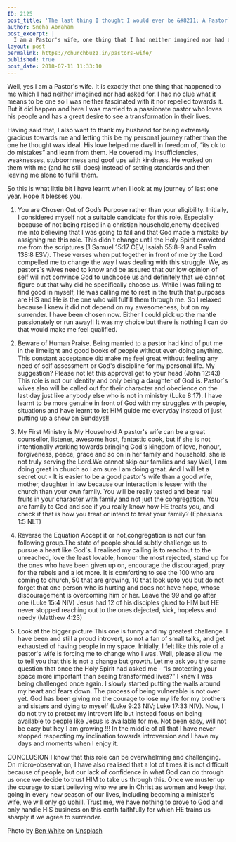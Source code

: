 ```yaml
---
ID: 2125
post_title: 'The last thing I thought I would ever be &#8211; A Pastor`s wife'
author: Sneha Abraham
post_excerpt: |
  I am a Pastor's wife, one thing that I had neither imagined nor had asked for. Yet here I was married to a passionate pastor who loves his people and has a great desire to see a transformation in their lives.
layout: post
permalink: https://churchbuzz.in/pastors-wife/
published: true
post_date: 2018-07-11 11:33:10
---
```

Well, yes I am a Pastor's wife. It is exactly that one thing that happened to me which I had neither imagined nor had asked for. I had no clue what it means to be one so I was neither fascinated with it nor repelled towards it. But it did happen and here I was married to a passionate pastor who loves his people and has a great desire to see a transformation in their lives.

Having said that, I also want to thank my husband for being extremely gracious towards me and letting this be my personal journey rather than the one he thought was ideal. His love helped me dwell in freedom of, “its ok to do mistakes” and learn from them. He covered my insufficiencies, weaknesses, stubbornness and goof ups with kindness. He worked on them with me (and he still does) instead of setting standards and then leaving me alone to fulfill them.

So this is what little bit I have learnt when I look at my journey of last one year. Hope it blesses you.

1. You are Chosen Out of God’s Purpose rather than your eligibility.
Initially, I considered myself not a suitable candidate for this role. Especially because of not being raised in a christian household,enemy deceived me into believing that I was going to fail and that God made a mistake by assigning me this role. This didn't change until the Holy Spirit convicted me from the scriptures (1 Samuel 15:17 CEV, Isaiah 55:8-9 and Psalm 138:8 ESV). These verses when put together in front of me by the Lord compelled me to change the way I was dealing with this struggle. We, as pastors`s wives need to know and be assured that our low opinion of self will not convince God to unchoose us and definitely that we cannot figure out that why did he specifically choose us. While I was failing to find good in myself, He was calling me to rest in the truth that purposes are HIS and He is the one who will fulfill them through me. So I relaxed because I knew it did not depend on my awesomeness, but on my surrender. I have been chosen now. Either I could pick up the mantle passionately or run away!! It was my choice but there is nothing I can do that would make me feel qualified.

2. Beware of Human Praise.
Being married to a pastor had kind of put me in the limelight and good books of people without even doing anything. This constant acceptance did make me feel great without feeling any need of self assessment or God's discipline for my personal life. My suggestion? Please not let this approval get to your head (John 12:43) This role is not our identity and only being a daughter of God is. Pastor`s wives also will be called out for their character and obedience on the last day just like anybody else who is not in ministry (Luke 8:17). I have learnt to be more genuine in front of God with my struggles with people, situations and have learnt to let HIM guide me everyday instead of just putting up a show on Sundays!!

3. My First Ministry is My Household
A pastor's wife can be a great counsellor, listener, awesome host, fantastic cook, but if she is not intentionally working towards bringing God's kingdom of love, honour, forgiveness, peace, grace and so on in her family and household, she is not truly serving the Lord.We cannot skip our families and say Well, I am doing great in church so I am sure I am doing great. And I will let a secret out - It is easier to be a good pastor's wife than a good wife, mother, daughter in law because our interaction is lesser with the church than your own family. You will be really tested and bear real fruits in your character with family and not just the congregation. You are family to God and see if you really know how HE treats you, and check if that is how you treat or intend to treat your family? (Ephesians 1:5 NLT)

4. Reverse the Equation
Accept it or not,congregation is not our fan following group.The state of people should subtly challenge us to pursue a heart like God`s. I realised my calling is to reachout to the unreached, love the least lovable, honour the most rejected, stand up for the ones who have been given up on, encourage the discouraged, pray for the rebels and a lot more. It is comforting to see the 100 who are coming to church, 50 that are growing, 10 that look upto you but do not forget that one person who is hurting and does not have hope, whose discouragement is overcoming him or her. Leave the 99 and go after one (Luke 15:4 NIV) Jesus had 12 of his disciples glued to HIM but HE never stopped reaching out to the ones dejected, sick, hopeless and needy (Matthew 4:23)

5. Look at the bigger picture
This one is funny and my greatest challenge. I have been and still a proud introvert, so not a fan of small talks, and get exhausted of having people in my space. Initially, I felt like this role of a pastor's wife is forcing me to change who I was. Well, please allow me to tell you that this is not a change but growth. Let me ask you the same question that once the Holy Spirit had asked me - “Is protecting your space more important than seeing transformed lives?” I knew I was being challenged once again. I slowly started putting the walls around my heart and fears down. The process of being vulnerable is not over yet. God has been giving me the courage to lose my life for my brothers and sisters and dying to myself (Luke 9:23 NIV; Luke 17:33 NIV). Now, I do not try to protect my introvert life but instead focus on being available to people like Jesus is available for me. Not been easy, will not be easy but hey I am growing !!! In the middle of all that I have never stopped respecting my inclination towards introversion and I have my days and moments when I enjoy it.

CONCLUSION
I know that this role can be overwhelming and challenging. On micro-observation, I have also realised that a lot of times it is not difficult because of people, but our lack of confidence in what God can do through us once we decide to trust HIM to take us through this. Once we muster up the courage to start believing who we are in Christ as women and keep that going in every new season of our lives, including becoming a minister's wife, we will only go uphill. Trust me, we have nothing to prove to God and only handle HIS business on this earth faithfully for which HE trains us sharply if we agree to surrender.

Photo by <a href="https://unsplash.com/photos/e92L8PwcHD4?utm_source=unsplash&amp;utm_medium=referral&amp;utm_content=creditCopyText">Ben White</a> on <a href="https://unsplash.com/search/photos/praying?utm_source=unsplash&amp;utm_medium=referral&amp;utm_content=creditCopyText">Unsplash</a>